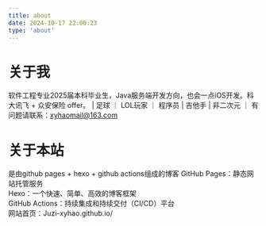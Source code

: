 ```yaml
---
title: about
date: 2024-10-17 22:00:23
type: 'about'
---
```


# 关于我
软件工程专业2025届本科毕业生，Java服务端开发方向，也会一点iOS开发。科大讯飞 + 众安保险 offer。
| 足球 ｜ LOL玩家 ｜ 程序员 | 吉他手 | 非二次元 ｜ 
有问题请联系：xyhaomail@163.com



# 关于本站
是由github pages + hexo + github actions组成的博客
GitHub Pages：静态网站托管服务  
Hexo：一个快速、简单、高效的博客框架  
GitHub Actions：持续集成和持续交付（CI/CD）平台  
网站首页：Juzi-xyhao.github.io/
